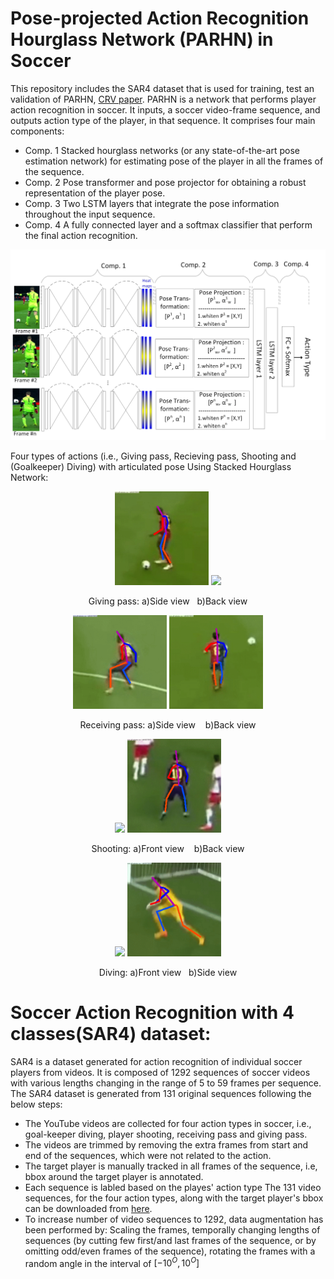 # Pose-projected Action Recognition Hourglass Network (PARHN) in Soccer

This repository includes the SAR4 dataset that is used for training, test an validation of PARHN, [CRV paper](https://ieeexplore.ieee.org/abstract/document/8781607). PARHN is a network that performs player action recognition in soccer. It inputs, a soccer video-frame sequence, and outputs action type of the player, in that sequence. It comprises four main components: 
+ Comp. 1 Stacked hourglass networks (or any state-of-the-art pose estimation network) for estimating pose of the player in all the frames of the sequence.
+ Comp. 2 Pose transformer and pose projector for obtaining a robust representation of the player pose. 
+ Comp. 3 Two LSTM layers that integrate the pose information throughout the input sequence. 
+ Comp. 4 A fully connected layer and a softmax classifier that perform the final action recognition.



<p align="center">
  <img width="800" src="https://github.com/MehrnazFani/Action-Recognition-in-Soccer/blob/81e0e43bbb4e4442ec2360f0ba23272c7bdacfb7/images/PARHN.jpg" alt="PAHRN"
       
</p>

Four types of actions (i.e., Giving pass, Recieving pass, Shooting and (Goalkeeper) Diving)  with articulated pose Using Stacked Hourglass Network:
  
<p align="center">
  <img width="150" src="https://github.com/MehrnazFani/Action-Recognition-in-Soccer/blob/ba2d9632e1a907cbac9000a3ea11cb07290c881b/images/GivingPass-sideView.gif"/>
   <img width="150" src="https://github.com/MehrnazFani/Action-Recognition-in-Soccer/blob/ba2d9632e1a907cbac9000a3ea11cb07290c881b/images/GivingPass-backView.gif"/> 
</p>  
<p align="center"> Giving pass: a)Side view&nbsp; &nbsp;b)Back view </p>


<p align="center"> 
  <img width="150" src="https://github.com/MehrnazFani/Action-Recognition-in-Soccer/blob/febbe9d928b1d16448a425d0bceacf54ed86c958/images/RecievePass_sideView.gif"/>
  <img width="150" src="https://github.com/MehrnazFani/Action-Recognition-in-Soccer/blob/febbe9d928b1d16448a425d0bceacf54ed86c958/images/RecievePass_backView.gif"/>
</p>
 <p align="center">  Receiving pass: a)Side view&nbsp; &nbsp; b)Back view </p>
 
 
<p align="center">
    <img width="150" src="https://github.com/MehrnazFani/Action-Recognition-in-Soccer/blob/77be9f3bbd07653f222d76780348cc8cab757c91/images/Shooting_frontView.gif"/>
   <img width="150" src="https://github.com/MehrnazFani/Action-Recognition-in-Soccer/blob/7eac4ebb7bba6bf71a09c83b026ec75b27cbe4d9/images/Shooting_backView.gif"/> 
</p>
<p align="center">  Shooting: a)Front view&nbsp; &nbsp; b)Back view </p>


<p align="center">
  <img width="150" src="https://github.com/MehrnazFani/Action-Recognition-in-Soccer/blob/77be9f3bbd07653f222d76780348cc8cab757c91/images/Diving-FrontView.gif"/>
   <img width="150" src="https://github.com/MehrnazFani/Action-Recognition-in-Soccer/blob/77be9f3bbd07653f222d76780348cc8cab757c91/images/Diving_sideView.gif"/> 
</p>
<p align="center"> Diving: a)Front view&nbsp; &nbsp;b)Side view </p>
  
# Soccer Action Recognition with 4 classes(SAR4) dataset: 
SAR4 is a dataset generated for action recognition of individual soccer players from videos. It is composed of 1292 sequences of soccer videos with various lengths changing in the range of 5 to 59 frames per sequence. The SAR4 dataset is generated from 131 original sequences following the below steps:
+ The YouTube videos are collected for four action types in soccer, i.e., goal-keeper diving, player shooting, receiving pass and giving pass.  
+ The videos are trimmed by removing the extra frames from start and end of the sequences, which were not related to the action.
+ The target player is manually tracked in all frames of the sequence, i.e, bbox around the target player is annotated.
+ Each sequence is labled based on the playes' action type
The 131 video sequences, for the four action types, along with the target player's bbox can be downloaded from [here](https://www.dropbox.com/sh/90sqk6ttfbwf1ph/AAAVNmnj4UFuSAgLtTQCoh24a?dl=0). 
+ To increase number of video sequences to 1292, data augmentation has been performed by: Scaling the frames, temporally changing lengths of sequences (by cutting few first/and last frames of the sequence, or by omitting odd/even frames of the sequence), rotating the frames with a random angle in the interval of $[-10^O, 10^O]$

 




